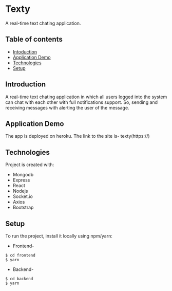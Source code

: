# Texty

A real-time text chating application.

## Table of contents
* [Intoduction](#introduction)
* [Application Demo](#application-demo)
* [Technologies](#technologies)
* [Setup](#setup)

## Introduction
 A real-time text chating application in which all users logged into the system can chat with each other with full notifications support. So, sending and receiving messages with alerting the user of the message.

## Application Demo
The app is deployed on heroku. The link to the site is-
texty(https://)

## Technologies
Project is created with:
* Mongodb
* Express
* React
* Nodejs
* Socket.io
* Axios
* Bootstrap

## Setup
To run the project, install it locally using npm/yarn:

* Frontend-
```
$ cd frontend
$ yarn
```

* Backend-
```
$ cd backend
$ yarn
```